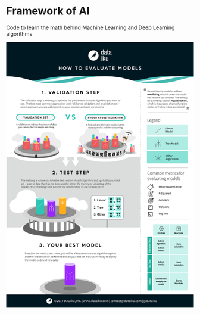 # Framework of AI

Code to learn the math behind Machine Learning and Deep Learning algorithms

![Evaluating_models_final.png](Evaluating_models_final.png)
